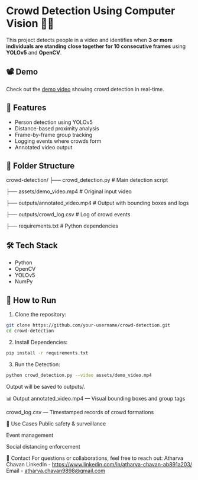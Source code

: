 # Crowd Detection Using Computer Vision 🧠🎥

This project detects people in a video and identifies when **3 or more individuals are standing close together for 10 consecutive frames** using **YOLOv5** and **OpenCV**.

## 📽️ Demo
Check out the [demo video](assets/dataset_video.mp4) showing crowd detection in real-time.

## 🚀 Features
- Person detection using YOLOv5
- Distance-based proximity analysis
- Frame-by-frame group tracking
- Logging events where crowds form
- Annotated video output

## 📁 Folder Structure
crowd-detection/
├── crowd_detection.py # Main detection script

├── assets/demo_video.mp4 # Original input video

├── outputs/annotated_video.mp4 # Output with bounding boxes and logs

├── outputs/crowd_log.csv # Log of crowd events

├── requirements.txt # Python dependencies


## 🛠️ Tech Stack
- Python
- OpenCV
- YOLOv5
- NumPy

## 🧪 How to Run
1. Clone the repository:
```bash
git clone https://github.com/your-username/crowd-detection.git
cd crowd-detection
```
2. Install Dependencies:
```bash
pip install -r requirements.txt
```
3. Run the Detection:
```bash
python crowd_detection.py --video assets/demo_video.mp4
```

Output will be saved to outputs/.

📊 Output
annotated_video.mp4 — Visual bounding boxes and group tags

crowd_log.csv — Timestamped records of crowd formations

📌 Use Cases
Public safety & surveillance

Event management

Social distancing enforcement

📩 Contact
For questions or collaborations, feel free to reach out:
Atharva Chavan
LinkedIn - https://www.linkedin.com/in/atharva-chavan-ab891a203/
Email - atharva.chavan9898@gmail.com


